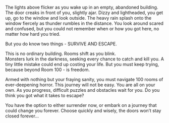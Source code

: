 The lights above flicker as you wake up in an empty, abandoned building. The door creaks in front of you, slightly ajar.
Dizzy and lightheaded, you get up, go to the window and look outside. The heavy rain splash onto the window fiercely as thunder rumbles in the distance.
You look around scared and confused, but you could not remember when or how you got here, no matter how hard you tried.

But you do know two things - SURVIVE AND ESCAPE.

This is no ordinary building. Rooms shift as you blink.  
Monsters lurk in the darkness, seeking every chance to catch and kill you.
A tiny little mistake could end up costing your life.
But you must keep trying, because beyond Room 100 - is freedom.

Armed with nothing but your fraying sanity, you must navigate 100 rooms of ever-deepening horror.
This journey will not be easy. You are all on your own.
As you progress, difficult puzzles and obstacles wait for you. Do you think you got what it takes to escape?

You have the option to either surrender now, or embark on a journey that could change you forever.
Choose quickly and wisely, the doors won’t stay closed forever...  